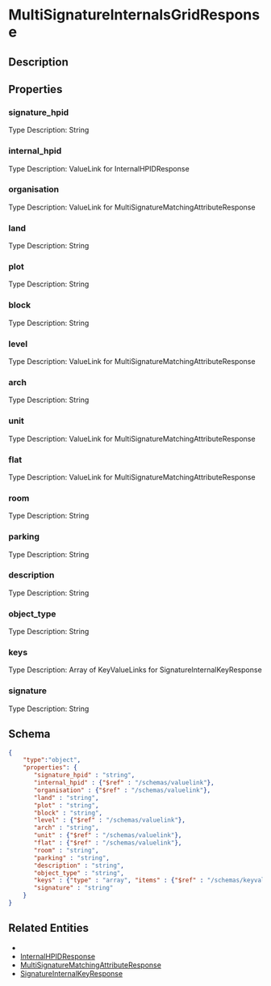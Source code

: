 # MultiSignatureInternalsGridResponse
## Description

## Properties
### signature_hpid


Type Description: String
### internal_hpid


Type Description: ValueLink for InternalHPIDResponse
### organisation


Type Description: ValueLink for MultiSignatureMatchingAttributeResponse
### land


Type Description: String
### plot


Type Description: String
### block


Type Description: String
### level


Type Description: ValueLink for MultiSignatureMatchingAttributeResponse
### arch


Type Description: String
### unit


Type Description: ValueLink for MultiSignatureMatchingAttributeResponse
### flat


Type Description: ValueLink for MultiSignatureMatchingAttributeResponse
### room


Type Description: String
### parking


Type Description: String
### description


Type Description: String
### object_type


Type Description: String
### keys


Type Description: Array of KeyValueLinks for SignatureInternalKeyResponse
### signature


Type Description: String

## Schema
```json
{
    "type":"object",
    "properties": {
       "signature_hpid" : "string",
       "internal_hpid" : {"$ref" : "/schemas/valuelink"},
       "organisation" : {"$ref" : "/schemas/valuelink"},
       "land" : "string",
       "plot" : "string",
       "block" : "string",
       "level" : {"$ref" : "/schemas/valuelink"},
       "arch" : "string",
       "unit" : {"$ref" : "/schemas/valuelink"},
       "flat" : {"$ref" : "/schemas/valuelink"},
       "room" : "string",
       "parking" : "string",
       "description" : "string",
       "object_type" : "string",
       "keys" : {"type" : "array", "items" : {"$ref" : "/schemas/keyvaluelink"}},
       "signature" : "string"
    }
}
```

## Related Entities
- [](.md)
- [InternalHPIDResponse](InternalHPIDResponse.md)
- [MultiSignatureMatchingAttributeResponse](MultiSignatureMatchingAttributeResponse.md)
- [SignatureInternalKeyResponse](SignatureInternalKeyResponse.md)

